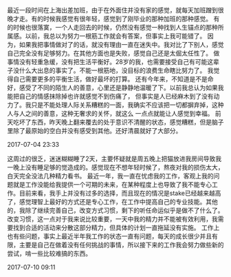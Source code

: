 最近一段时间在上海出差加班，由于在外面住并没有家的感觉，就每天加班蹭到很晚才走。有的时候我感觉有很年轻，感觉到了刚毕业的那种加班的那种感觉。
有的时候也很落寞，一个人走回去的时候，仍然没有感觉一种找到人生锚点的那种所属感。以前，我总以为努力一根筋工作就会有答案，但事实上我可能错了。
因为，如果我把事情做对了的话，就没有理由一直在迷失中。我对比了下别人，感觉自己完全没有足够努力。在其他方面也是失败，感觉自己还是太倔太任性了。
做事情没有轻重急缓，没有把生活平衡好。28岁的我，也需要接受自己有可能这辈子没什么大出息的事实了。不能一根筋地，没目标的浪费生命瞎比努力了。
我觉得自己需要更多的平衡生活，做好最坏的打算。
还有今年来，不知道是不是命好，感受了不同的陌生人的善意，心里还是静静地温暖了下。以前我总认为如果我能把自己的情感抹除掉也许就感觉不到伤痛了，
但事实是人已经麻木到了没有动力了。我只是不能处理人际关系糟糕的一面，我确实不应该把一切都摒弃掉，这种人与人之间的善意，这种无奢求的关怀，就这么
一点点就能让人感觉到幸福。
前天吃坏了东西，昨天晚上翻来覆去的处于意识不清醒的状态，感觉糟糕，但是脑子里除了最原始的空白并没有感受到其他。还好清晨就好了大部分。


2017-07-04 23:33

这周过的很乏，迷迷糊糊睡了2天，主要怀疑就是周五晚上把猫放进我房间导致我一晚上没有睡足够的觉造成的。感觉现在不想年轻时候了，熬夜对我的损伤太大，白天完全没法几种精力看书。
最近一年，我一直在忧虑我的工作，客观上我的问题就是工作没能给我提供一个可期的未来，在某种程度上也导致了我不能专心工作。目前来看，我手上并没有过多的选择，而且现在的情况是stake已经越来越高了，感觉理智上最好的方式还是专心工作，在工作中提高自己的专业技能。其他的，我除了继续完善自己，改变方式习惯，剩下的听任命运似乎是做不了什么了。
改变习惯，这一点对于我来说比较重要，一天中我的精力并不能被有效利用，我需要找到合适的活动来分散这部分精力，但具体的计划一直拖延没有实施。
工作上也有些问题，事实上最近半年我工作的状态一直有问题，每天的成长很少并且有限，主要是自己在做着没有任何挑战的事情，所以接下来的工作我会努力做些新的尝试，啃一些比较难搞的东西。

2017-07-10 09:11